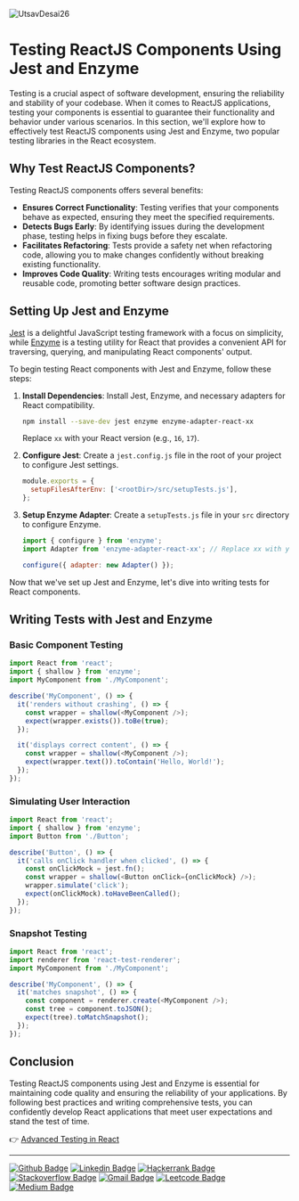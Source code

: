 ![UtsavDesai26](https://github.com/UtsavDesai26/react-interview-prep/assets/80502799/07f8817f-f0e1-4ce6-8f54-20e133465292)

# Testing ReactJS Components Using Jest and Enzyme

Testing is a crucial aspect of software development, ensuring the reliability and stability of your codebase. When it comes to ReactJS applications, testing your components is essential to guarantee their functionality and behavior under various scenarios. In this section, we'll explore how to effectively test ReactJS components using Jest and Enzyme, two popular testing libraries in the React ecosystem.

## Why Test ReactJS Components?

Testing ReactJS components offers several benefits:

- **Ensures Correct Functionality**: Testing verifies that your components behave as expected, ensuring they meet the specified requirements.
- **Detects Bugs Early**: By identifying issues during the development phase, testing helps in fixing bugs before they escalate.
- **Facilitates Refactoring**: Tests provide a safety net when refactoring code, allowing you to make changes confidently without breaking existing functionality.
- **Improves Code Quality**: Writing tests encourages writing modular and reusable code, promoting better software design practices.

## Setting Up Jest and Enzyme

[Jest](https://jestjs.io/) is a delightful JavaScript testing framework with a focus on simplicity, while [Enzyme](https://enzymejs.github.io/enzyme/) is a testing utility for React that provides a convenient API for traversing, querying, and manipulating React components' output.

To begin testing React components with Jest and Enzyme, follow these steps:

1. **Install Dependencies**: Install Jest, Enzyme, and necessary adapters for React compatibility.

   ```bash
   npm install --save-dev jest enzyme enzyme-adapter-react-xx
   ```

   Replace `xx` with your React version (e.g., `16`, `17`).

2. **Configure Jest**: Create a `jest.config.js` file in the root of your project to configure Jest settings.

   ```javascript
   module.exports = {
     setupFilesAfterEnv: ['<rootDir>/src/setupTests.js'],
   };
   ```

3. **Setup Enzyme Adapter**: Create a `setupTests.js` file in your `src` directory to configure Enzyme.

   ```javascript
   import { configure } from 'enzyme';
   import Adapter from 'enzyme-adapter-react-xx'; // Replace xx with your React version

   configure({ adapter: new Adapter() });
   ```

Now that we've set up Jest and Enzyme, let's dive into writing tests for React components.

## Writing Tests with Jest and Enzyme

### Basic Component Testing

```javascript
import React from 'react';
import { shallow } from 'enzyme';
import MyComponent from './MyComponent';

describe('MyComponent', () => {
  it('renders without crashing', () => {
    const wrapper = shallow(<MyComponent />);
    expect(wrapper.exists()).toBe(true);
  });

  it('displays correct content', () => {
    const wrapper = shallow(<MyComponent />);
    expect(wrapper.text()).toContain('Hello, World!');
  });
});
```

### Simulating User Interaction

```javascript
import React from 'react';
import { shallow } from 'enzyme';
import Button from './Button';

describe('Button', () => {
  it('calls onClick handler when clicked', () => {
    const onClickMock = jest.fn();
    const wrapper = shallow(<Button onClick={onClickMock} />);
    wrapper.simulate('click');
    expect(onClickMock).toHaveBeenCalled();
  });
});
```

### Snapshot Testing

```javascript
import React from 'react';
import renderer from 'react-test-renderer';
import MyComponent from './MyComponent';

describe('MyComponent', () => {
  it('matches snapshot', () => {
    const component = renderer.create(<MyComponent />);
    const tree = component.toJSON();
    expect(tree).toMatchSnapshot();
  });
});
```

## Conclusion

Testing ReactJS components using Jest and Enzyme is essential for maintaining code quality and ensuring the reliability of your applications. By following best practices and writing comprehensive tests, you can confidently develop React applications that meet user expectations and stand the test of time.

👉 [Advanced Testing in React](advanced-testing.md)

----

[![Github Badge](http://img.shields.io/badge/-Github-black?style=flat-square&logo=github&link=https://github.com/UtsavSoftrefineTech)](https://github.com/UtsavSoftrefineTech)
[![Linkedin Badge](https://img.shields.io/badge/-LinkedIn-blue?style=flat-square&logo=Linkedin&logoColor=white&link=https://www.linkedin.com/in/utsavdesai26/)](https://www.linkedin.com/in/utsavdesai26/)
[![Hackerrank Badge](https://img.shields.io/badge/-Hackerrank-2EC866?style=flat-square&logo=HackerRank&logoColor=white&link=https://www.hackerrank.com/profile/UtsavDesai26)](https://www.hackerrank.com/profile/UtsavDesai26)
[![Stackoverflow Badge](https://img.shields.io/badge/-Stack%20overflow-FE7A16?style=flat-square&logo=stack-overflow&logoColor=white&link=https://stackoverflow.com/users/22878781/utsav-desai)](https://stackoverflow.com/users/22878781/utsav-desai)
[![Gmail Badge](https://img.shields.io/badge/-Gmail-d14836?style=flat-square&logo=Gmail&logoColor=white&link=mailto:desaiutsav26@gmail.com)](mailto:desaiutsav26@gmail.com)
[![Leetcode Badge](https://img.shields.io/badge/-Leetcode-FFA116?style=flat-square&logo=leetcode&logoColor=white&link=https://leetcode.com/desaiutsav26/)](https://leetcode.com/desaiutsav26/)
[![Medium Badge](https://img.shields.io/badge/-Medium-black?style=flat-square&logo=medium&link=https://medium.com/@utsavdesai26)](https://medium.com/@utsavdesai26)
